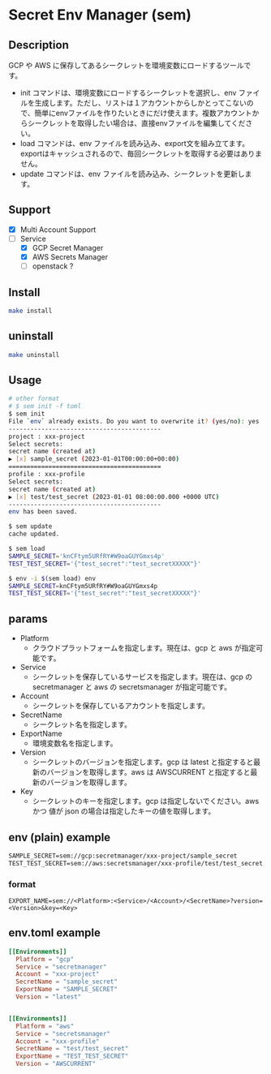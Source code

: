 # Secret Env Manager (sem)

## Description
GCP や AWS に保存してあるシークレットを環境変数にロードするツールです。
- init コマンドは、環境変数にロードするシークレットを選択し、env ファイルを生成します。ただし、リストは１アカウントからしかとってこないので、簡単にenvファイルを作りたいときにだけ使えます。複数アカウントからシークレットを取得したい場合は、直接envファイルを編集してください。
- load コマンドは、env ファイルを読み込み、export文を組み立てます。exportはキャッシュされるので、毎回シークレットを取得する必要はありません。
- update コマンドは、env ファイルを読み込み、シークレットを更新します。


## Support
- [x] Multi Account Support
- [ ] Service
  - [x] GCP Secret Manager
  - [x] AWS Secrets Manager
  - [ ] openstack ?

## Install

```bash
make install
```

## uninstall
    
```bash
make uninstall
```

## Usage

```bash
# other format
# $ sem init -f toml
$ sem init
File `env` already exists. Do you want to overwrite it? (yes/no): yes
------------------------------------------
project : xxx-project
Select secrets:
secret name (created at)
▶ [x] sample_secret (2023-01-01T00:00:00+00:00)
==========================================
profile : xxx-profile
Select secrets:
secret name (created at)
▶ [x] test/test_secret (2023-01-01 08:00:00.000 +0000 UTC)
------------------------------------------
env has been saved.

$ sem update
cache updated.

$ sem load
SAMPLE_SECRET='knCFtym5URfRY#W9oaGUYGmxs4p'
TEST_TEST_SECRET='{"test_secret":"test_secretXXXXX"}'

$ env -i $(sem load) env
SAMPLE_SECRET=knCFtym5URfRY#W9oaGUYGmxs4p
TEST_TEST_SECRET='{"test_secret":"test_secretXXXXX"}'


```
## params

- Platform
  - クラウドプラットフォームを指定します。現在は、gcp と aws が指定可能です。
- Service
  - シークレットを保存しているサービスを指定します。現在は、gcp の secretmanager と aws の secretsmanager が指定可能です。
- Account
  - シークレットを保存しているアカウントを指定します。
- SecretName
  - シークレット名を指定します。
- ExportName
  - 環境変数名を指定します。
- Version
  - シークレットのバージョンを指定します。gcp は latest と指定すると最新のバージョンを取得します。aws は AWSCURRENT と指定すると最新のバージョンを取得します。
- Key
  - シークレットのキーを指定します。gcp は指定しないでください。aws かつ 値が json の場合は指定したキーの値を取得します。


## env (plain) example

```txt
SAMPLE_SECRET=sem://gcp:secretmanager/xxx-project/sample_secret
TEST_TEST_SECRET=sem://aws:secretsmanager/xxx-profile/test/test_secret
```

### format
`EXPORT_NAME=sem://<Platform>:<Service>/<Account>/<SecretName>?version=<Version>&key=<Key>`

## env.toml example

```toml
[[Environments]]
  Platform = "gcp"
  Service = "secretmanager"
  Account = "xxx-project"
  SecretName = "sample_secret"
  ExportName = "SAMPLE_SECRET"
  Version = "latest"


[[Environments]]
  Platform = "aws"
  Service = "secretsmanager"
  Account = "xxx-profile"
  SecretName = "test/test_secret"
  ExportName = "TEST_TEST_SECRET"
  Version = "AWSCURRENT"

```
